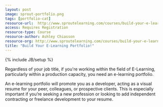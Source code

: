 ```yaml
---
layout: post
image: sprout-portfolio.png
tags: [portfolio-cat]
resource-url:  http://www.sproutelearning.com/courses/build-your-e-learning-portfolio
access: Requires Registration
resource-type: Course
resource-author: Ashley Chiasson
resource-org: http://www.sproutelearning.com/courses/build-your-e-learning-portfolio
title: "Build Your E-Learning Portfolio!"
---
```

{% include JB/setup %}

Regardless of your job title, if you're working within the field of E-Learning, particularly within a production capacity, you need an e-learning portfolio.

An e-learning portfolio will promote you as a developer, acting as a visual resume for your peer, colleagues, or prospective clients. This is especially important if you’re seeking a new profession or looking to add independent contracting or freelance development to your resume.
